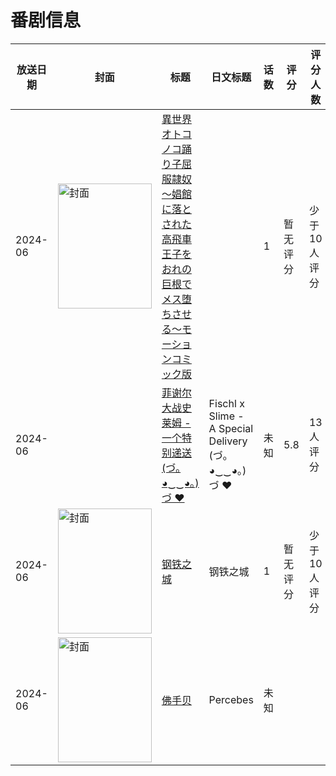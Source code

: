 # 番剧信息

|放送日期|封面|标题|日文标题|话数|评分|评分人数|
|---|---|---|---|---|---|---|
|2024-06|<img src="/img/no_icon_subject.png" alt="封面" style="width:150px;height:200px;object-fit:cover;">|[異世界オトコノコ踊り子屈服隷奴 〜娼館に落とされた高飛車王子をおれの巨根でメス堕ちさせる〜モーションコミック版](https://bangumi.tv/subject/515011)||1|暂无评分|少于10人评分|
|2024-06||[菲谢尔大战史莱姆 - 一个特别递送(づ｡◕‿‿◕｡)づ ❤️](https://bangumi.tv/subject/499079)|Fischl x Slime - A Special Delivery (づ｡◕‿‿◕｡)づ ❤️|未知|5.8|13人评分|
|2024-06|<img src="//lain.bgm.tv/pic/cover/c/76/06/504035_SGHh2.jpg" alt="封面" style="width:150px;height:200px;object-fit:cover;">|[钢铁之城](https://bangumi.tv/subject/504035)|钢铁之城|1|暂无评分|少于10人评分|
|2024-06|<img src="//lain.bgm.tv/pic/cover/c/72/a6/536807_Cy7BE.jpg" alt="封面" style="width:150px;height:200px;object-fit:cover;">|[佛手贝](https://bangumi.tv/subject/536807)|Percebes|未知|||
